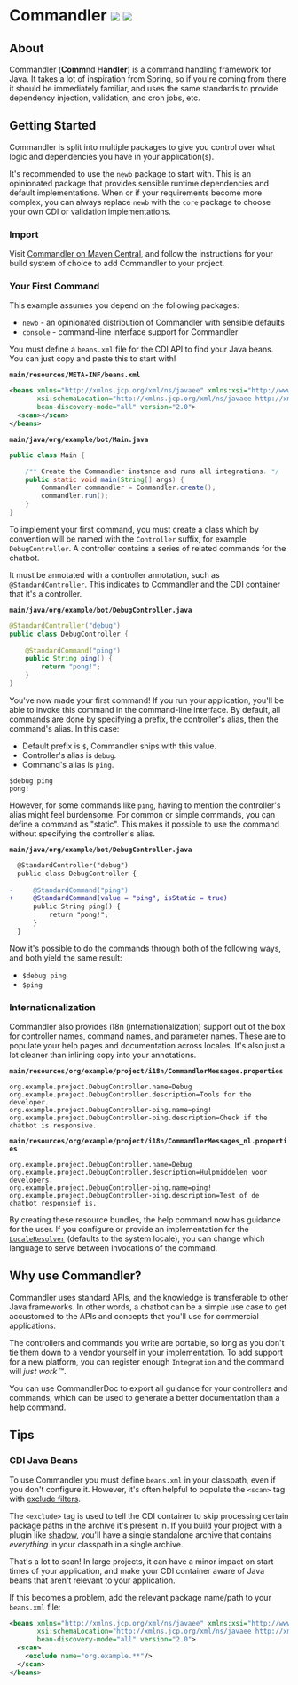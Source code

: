 # Commandler [![](https://img.shields.io/maven-central/v/org.elypia.commandler/core)](https://search.maven.org/search?q=g:org.elypia.commandler) [![](https://gitlab.com/SethFalco/commandler/badges/main/pipeline.svg)](https://gitlab.com/SethFalco/commandler)

## About

Commandler (**Comm**nd H**andler**) is a command handling framework for Java. It takes a lot of inspiration from Spring, so if you're coming from there it should be immediately familiar, and uses the same standards to provide dependency injection, validation, and cron jobs, etc.

## Getting Started

Commandler is split into multiple packages to give you control over what logic and dependencies you have in your application(s).

It's recommended to use the `newb` package to start with. This is an opinionated package that provides sensible runtime dependencies and default implementations. When or if your requirements become more complex, you can always replace `newb` with the `core` package to choose your own CDI or validation implementations.

### Import

Visit [Commandler on Maven Central](https://search.maven.org/search?q=g:org.elypia.commandler), and follow the instructions for your build system of choice to add Commandler to your project.

### Your First Command

This example assumes you depend on the following packages:

* `newb` - an opinionated distribution of Commandler with sensible defaults
* `console` - command-line interface support for Commandler

You must define a `beans.xml` file for the CDI API to find your Java beans. You can just copy and paste this to start with!

**`main/resources/META-INF/beans.xml`**
```xml
<beans xmlns="http://xmlns.jcp.org/xml/ns/javaee" xmlns:xsi="http://www.w3.org/2001/XMLSchema-instance"
       xsi:schemaLocation="http://xmlns.jcp.org/xml/ns/javaee http://xmlns.jcp.org/xml/ns/javaee/beans_2_0.xsd"
       bean-discovery-mode="all" version="2.0">
  <scan></scan>
</beans>
```

**`main/java/org/example/bot/Main.java`**
```java
public class Main {

    /** Create the Commandler instance and runs all integrations. */
    public static void main(String[] args) {
        Commandler commandler = Commandler.create();
        commandler.run();
    }
}
```

To implement your first command, you must create a class which by convention will be named with the `Controller` suffix, for example `DebugController`. A controller contains a series of related commands for the chatbot.

It must be annotated with a controller annotation, such as `@StandardController`. This indicates to Commandler and the CDI container that it's a controller.

**`main/java/org/example/bot/DebugController.java`**
```java
@StandardController("debug")
public class DebugController {
    
    @StandardCommand("ping")
    public String ping() {
        return "pong!";
    }
}
```

You've now made your first command! If you run your application, you'll be able to invoke this command in the command-line interface. By default, all commands are done by specifying a prefix, the controller's alias, then the command's alias. In this case:

* Default prefix is `$`, Commandler ships with this value.
* Controller's alias is `debug`.
* Command's alias is `ping`.

```
$debug ping
pong!
```

However, for some commands like `ping`, having to mention the controller's alias might feel burdensome. For common or simple commands, you can define a command as "static". This makes it possible to use the command without specifying the controller's alias.

**`main/java/org/example/bot/DebugController.java`**
```diff
  @StandardController("debug")
  public class DebugController {
    
-     @StandardCommand("ping")
+     @StandardCommand(value = "ping", isStatic = true)
      public String ping() {
          return "pong!";
      }
  }
```

Now it's possible to do the commands through both of the following ways, and both yield the same result:

* `$debug ping`
* `$ping`

### Internationalization

Commandler also provides i18n (internationalization) support out of the box for controller names, command names, and parameter names. These are to populate your help pages and documentation across locales. It's also just a lot cleaner than inlining copy into your annotations.

**`main/resources/org/example/project/i18n/CommandlerMessages.properties`**
```properties
org.example.project.DebugController.name=Debug
org.example.project.DebugController.description=Tools for the developer.
org.example.project.DebugController-ping.name=ping!
org.example.project.DebugController-ping.description=Check if the chatbot is responsive.
```

**`main/resources/org/example/project/i18n/CommandlerMessages_nl.properties`**
```properties
org.example.project.DebugController.name=Debug
org.example.project.DebugController.description=Hulpmiddelen voor developers.
org.example.project.DebugController-ping.name=ping!
org.example.project.DebugController-ping.description=Test of de chatbot responsief is.
```

By creating these resource bundles, the help command now has guidance for the user. If you configure or provide an implementation for the [`LocaleResolver`](https://deltaspike.apache.org/javadoc/1.8.0/org/apache/deltaspike/core/api/message/class-use/LocaleResolver.html) (defaults to the system locale), you can change which language to serve between invocations of the command.

## Why use Commandler?

Commandler uses standard APIs, and the knowledge is transferable to other Java frameworks. In other words, a chatbot can be a simple use case to get accustomed to the APIs and concepts that you'll use for commercial applications.

The controllers and commands you write are portable, so long as you don't tie them down to a vendor yourself in your implementation. To add support for a new platform, you can register enough `Integration` and the command will _just work_ ™.

You can use CommandlerDoc to export all guidance for your controllers and commands, which can be used to generate a better documentation than a help command. 

## Tips

### CDI Java Beans

To use Commandler you must define `beans.xml` in your classpath, even if you don't configure it. However, it's often helpful to populate the `<scan>` tag with [exclude filters](https://docs.jboss.org/cdi/spec/2.0/cdi-spec.html#exclude_filters).

The `<exclude>` tag is used to tell the CDI container to skip processing certain package paths in the archive it's present in. If you build your project with a plugin like [shadow](https://github.com/GradleUp/shadow), you'll have a single standalone archive that contains _everything_ in your classpath in a single archive.

That's a lot to scan! In large projects, it can have a minor impact on start times of your application, and make your CDI container aware of Java beans that aren't relevant to your application.

If this becomes a problem, add the relevant package name/path to your `beans.xml` file:

```xml
<beans xmlns="http://xmlns.jcp.org/xml/ns/javaee" xmlns:xsi="http://www.w3.org/2001/XMLSchema-instance"
       xsi:schemaLocation="http://xmlns.jcp.org/xml/ns/javaee http://xmlns.jcp.org/xml/ns/javaee/beans_2_0.xsd"
       bean-discovery-mode="all" version="2.0">
  <scan>
    <exclude name="org.example.**"/>
  </scan>
</beans>
```
